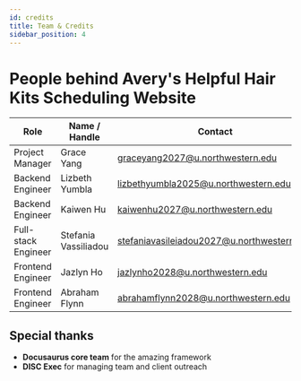 ```yaml
---
id: credits
title: Team & Credits
sidebar_position: 4
---
```


# People behind Avery's Helpful Hair Kits Scheduling Website

| Role                | Name / Handle        | Contact                                    |
| ------------------- | -------------------- | ------------------------------------------ |
| Project Manager     | Grace Yang           | graceyang2027@u.northwestern.edu           |
| Backend Engineer    | Lizbeth Yumbla       | lizbethyumbla2025@u.northwestern.edu       |
| Backend Engineer    | Kaiwen Hu            | kaiwenhu2027@u.northwestern.edu            |
| Full-stack Engineer | Stefania Vassiliadou | stefaniavasileiadou2027@u.northwestern.edu |
| Frontend Engineer   | Jazlyn Ho            | jazlynho2028@u.northwestern.edu            |
| Frontend Engineer   | Abraham Flynn        | abrahamflynn2028@u.northwestern.edu        |

## Special thanks

- **Docusaurus core team** for the amazing framework
- **DISC Exec** for managing team and client outreach

<!-- ## How to add yourself

1. Edit `/docs/hand-off-documentation/credits.md`.
2. Submit a pull request with the change.
3. We squash‑merge into `main` after review. -->
